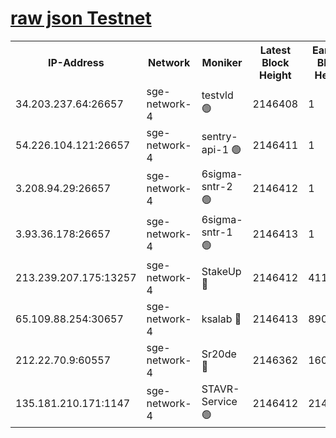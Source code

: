 
[raw json Testnet](https://rpc-check.sget.stavr.tech/sget/rpc-sget-result.json)
=


<table><tr><th>IP-Address</th><th>Network</th><th>Moniker</th><th>Latest Block Height</th><th>Earliest Block Height</th><th>Catching Up</th><th>Tx Index</th><th>Voting Power</th><th>Scan Time</th></tr><tr><td>34.203.237.64:26657</td><td>sge-network-4</td><td>testvld 🟢</td><td>2146408</td><td>1</td><td>False</td><td>on</td><td>0</td><td>2024-03-24T01:15:19.366568273UTC</td></tr><tr><td>54.226.104.121:26657</td><td>sge-network-4</td><td>sentry-api-1 🟢</td><td>2146411</td><td>1</td><td>False</td><td>on</td><td>0</td><td>2024-03-24T01:15:34.234206175UTC</td></tr><tr><td>3.208.94.29:26657</td><td>sge-network-4</td><td>6sigma-sntr-2 🟢</td><td>2146412</td><td>1</td><td>False</td><td>on</td><td>0</td><td>2024-03-24T01:15:43.566430628UTC</td></tr><tr><td>3.93.36.178:26657</td><td>sge-network-4</td><td>6sigma-sntr-1 🟢</td><td>2146413</td><td>1</td><td>False</td><td>on</td><td>0</td><td>2024-03-24T01:15:48.228025095UTC</td></tr><tr><td>213.239.207.175:13257</td><td>sge-network-4</td><td>StakeUp 🔴</td><td>2146412</td><td>411001</td><td>False</td><td>off</td><td>100</td><td>2024-03-24T01:15:42.605684254UTC</td></tr><tr><td>65.109.88.254:30657</td><td>sge-network-4</td><td>ksalab 🔴</td><td>2146413</td><td>890001</td><td>False</td><td>on</td><td>3497</td><td>2024-03-24T01:15:50.616497999UTC</td></tr><tr><td>212.22.70.9:60557</td><td>sge-network-4</td><td>Sr20de 🔴</td><td>2146362</td><td>1608978</td><td>False</td><td>on</td><td>133</td><td>2024-03-24T01:15:53.059348574UTC</td></tr><tr><td>135.181.210.171:1147</td><td>sge-network-4</td><td>STAVR-Service 🟢</td><td>2146412</td><td>2142001</td><td>False</td><td>on</td><td>0</td><td>2024-03-24T01:15:42.939657544UTC</td></tr></table>
